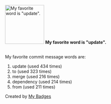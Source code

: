 <img src="https://my-badges.github.io/my-badges/favorite-word.png" alt="My favorite word is &quot;update&quot;." title="My favorite word is &quot;update&quot;." width="128">
<strong>My favorite word is &quot;update&quot;.</strong>
<br><br>

My favorite commit message words are:

1. update (used 434 times)
2. to (used 323 times)
3. merge (used 216 times)
4. dependency (used 214 times)
5. from (used 211 times)


Created by <a href="https://github.com/my-badges/my-badges">My Badges</a>